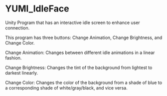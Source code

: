 # YUMI_IdleFace
Unity Program that has an interactive idle screen to enhance user connection.

This program has three buttons: Change Animation, Change Brightness, and Change Color.

Change Animation:
Changes between different idle animations in a linear fashion.

Change Brightness:
Changes the tint of the background from lightest to darkest linearly.

Change Color:
Changes the color of the background from a shade of blue to a corresponding shade of white/gray/black, and vice versa.
